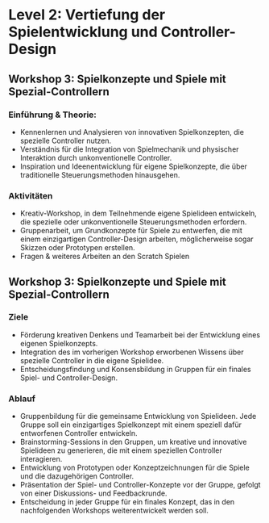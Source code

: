 # Level 2: **Vertiefung der Spielentwicklung und Controller-Design** 

## Workshop 3: Spielkonzepte und Spiele mit Spezial-Controllern

### **Einführung & Theorie:**

- Kennenlernen und Analysieren von innovativen Spielkonzepten, die spezielle Controller nutzen.
- Verständnis für die Integration von Spielmechanik und physischer Interaktion durch unkonventionelle Controller.
- Inspiration und Ideenentwicklung für eigene Spielkonzepte, die über traditionelle Steuerungsmethoden hinausgehen.

### **Aktivitäten**

- Kreativ-Workshop, in dem Teilnehmende eigene Spielideen entwickeln, die spezielle oder unkonventionelle Steuerungsmethoden erfordern.
- Gruppenarbeit, um Grundkonzepte für Spiele zu entwerfen, die mit einem einzigartigen Controller-Design arbeiten, möglicherweise sogar Skizzen oder Prototypen erstellen.
- Fragen & weiteres Arbeiten an den Scratch Spielen

## Workshop 3: Spielkonzepte und Spiele mit Spezial-Controllern

### **Ziele**

- Förderung kreativen Denkens und Teamarbeit bei der Entwicklung eines eigenen Spielkonzepts.
- Integration des im vorherigen Workshop erworbenen Wissens über spezielle Controller in die eigene Spielidee.
- Entscheidungsfindung und Konsensbildung in Gruppen für ein finales Spiel- und Controller-Design.

### **Ablauf**

- Gruppenbildung für die gemeinsame Entwicklung von Spielideen. Jede Gruppe soll ein einzigartiges Spielkonzept mit einem speziell dafür entworfenen Controller entwickeln.
- Brainstorming-Sessions in den Gruppen, um kreative und innovative Spielideen zu generieren, die mit einem speziellen Controller interagieren.
- Entwicklung von Prototypen oder Konzeptzeichnungen für die Spiele und die dazugehörigen Controller.
- Präsentation der Spiel- und Controller-Konzepte vor der Gruppe, gefolgt von einer Diskussions- und Feedbackrunde.
- Entscheidung in jeder Gruppe für ein finales Konzept, das in den nachfolgenden Workshops weiterentwickelt werden soll.
